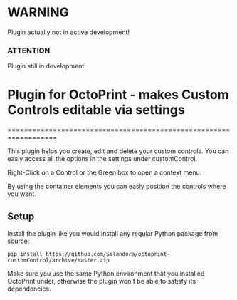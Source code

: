# WARNING

Plugin actually not in active development!


### ATTENTION
Plugin still in development!

# Plugin for OctoPrint - makes Custom Controls editable via settings
==================================================================

This plugin helps you create, edit and delete your custom controls.
You can easly access all the options in the settings under customControl.

Right-Click on a Control or the Green box to open a context menu.

By using the container elements you can easly position the controls where you want.

## Setup

Install the plugin like you would install any regular Python package from source:

    pip install https://github.com/Salandora/octoprint-customControl/archive/master.zip
    
Make sure you use the same Python environment that you installed OctoPrint under, otherwise the plugin
won't be able to satisfy its dependencies.
